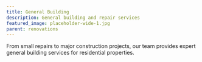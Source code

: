 ```yaml
---
title: General Building
description: General building and repair services
featured_image: placeholder-wide-1.jpg
parent: renovations
---
```


From small repairs to major construction projects, our team provides expert general building services for residential properties.
